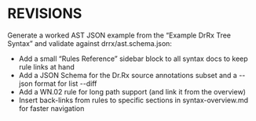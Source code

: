 # REVISIONS

Generate a worked AST JSON example from the “Example DrRx Tree Syntax” and validate against drrx/ast.schema.json:

- Add a small “Rules Reference” sidebar block to all syntax docs to keep rule links at hand
- Add a JSON Schema for the Dr.Rx source annotations subset and a --json format for list --diff
- Add a WN.02 rule for long path support (and link it from the overview)
- Insert back-links from rules to specific sections in syntax-overview.md for faster navigation
